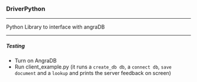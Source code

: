 ### DriverPython

-----

Python Library to interface with angraDB


---
##### Testing

- Turn on AngraDB
- Run client_example.py (it runs a `create_db db`, a `connect db`, `save document` 
and a `lookup` and prints the server feedback on screen)


